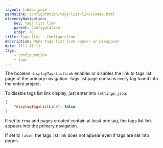```yaml
---
layout: libdoc_page
permalink: configuration/tags-list-link/index.html
eleventyNavigation:
    key: Tags list link
    parent: Configuration
    order: 70
title: Tags list - Configuration
description: Make tags list link appear or disappear
date: 1111-11-11
tags:
    - configuration
    - tags
---
```


The boolean `displayTagsListLink` enables or disables the link to tags list page of the primary navigation. Tags list page contains every tag found into the entire project. 

To disable tags list link display, just enter into `settings.json`:

```json
{
    "displayTagsListLink": false
}
```

If set to `true` and pages created contain at least one tag, the tags list link appears into the primary navigation. 

If set to `false`, the tags list link does not appear even if tags are set into pages.


